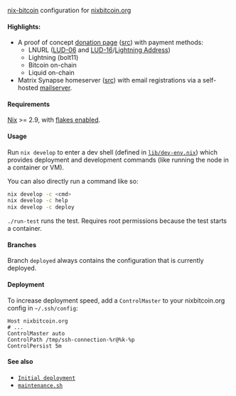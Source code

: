 [nix-bitcoin](https://github.com/fort-nix/nix-bitcoin/) configuration
for [nixbitcoin.org](https://nixbitcoin.org)

#### Highlights:
- A proof of concept [donation page](https://nixbitcoin.org/donate) ([src](./website/donate/default.nix)) with payment methods:
  - LNURL ([LUD-06](https://github.com/fiatjaf/lnurl-rfc/blob/luds/06.md)
    and [LUD-16](https://github.com/fiatjaf/lnurl-rfc/blob/luds/16.md)/[Lightning Address](https://lightningaddress.com/))
  - Lightning (bolt11)
  - Bitcoin on-chain
  - Liquid on-chain
- Matrix Synapse homeserver ([src](./matrix.nix)) with email registrations
  via a self-hosted [mailserver](https://gitlab.com/simple-nixos-mailserver/nixos-mailserver).

#### Requirements

[Nix](https://nixos.org/download.html) >= 2.9, with [flakes enabled](https://nixos.wiki/wiki/Flakes).

#### Usage

Run `nix develop` to enter a dev shell (defined in [`lib/dev-env.nix`](lib/dev-env.nix))
which provides deployment and development commands (like running the node in a container or VM).

You can also directly run a command like so:
```bash
nix develop -c <cmd>
nix develop -c help
nix develop -c deploy
```

`./run-test` runs the test. Requires root permissions because the test starts a container.

#### Branches

Branch `deployed` always contains the configuration that is currently deployed.

#### Deployment
To increase deployment speed, add a `ControlMaster` to your nixbitcoin.org config in `~/.ssh/config`:
```
Host nixbitcoin.org
# ...
ControlMaster auto
ControlPath /tmp/ssh-connection-%r@%k-%p
ControlPersist 5m
```

#### See also
- [`Initial deployment`](./deployment)
- [`maintenance.sh`](./maintenance/maintenance.sh)
